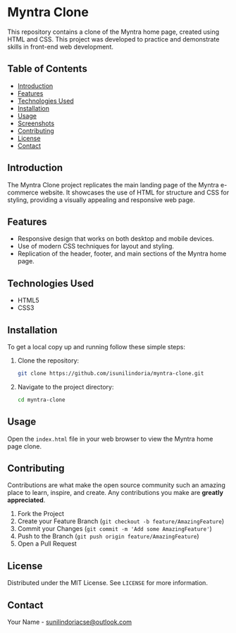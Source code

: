 # Myntra Clone

This repository contains a clone of the Myntra home page, created using HTML and CSS. This project was developed to practice and demonstrate skills in front-end web development.

## Table of Contents

- [Introduction](#introduction)
- [Features](#features)
- [Technologies Used](#technologies-used)
- [Installation](#installation)
- [Usage](#usage)
- [Screenshots](#screenshots)
- [Contributing](#contributing)
- [License](#license)
- [Contact](#contact)

## Introduction

The Myntra Clone project replicates the main landing page of the Myntra e-commerce website. It showcases the use of HTML for structure and CSS for styling, providing a visually appealing and responsive web page.

## Features

- Responsive design that works on both desktop and mobile devices.
- Use of modern CSS techniques for layout and styling.
- Replication of the header, footer, and main sections of the Myntra home page.

## Technologies Used

- HTML5
- CSS3

## Installation

To get a local copy up and running follow these simple steps:

1. Clone the repository:
    ```sh
    git clone https://github.com/isunilindoria/myntra-clone.git
    ```
2. Navigate to the project directory:
    ```sh
    cd myntra-clone
    ```

## Usage

Open the `index.html` file in your web browser to view the Myntra home page clone.


## Contributing

Contributions are what make the open source community such an amazing place to learn, inspire, and create. Any contributions you make are **greatly appreciated**.

1. Fork the Project
2. Create your Feature Branch (`git checkout -b feature/AmazingFeature`)
3. Commit your Changes (`git commit -m 'Add some AmazingFeature'`)
4. Push to the Branch (`git push origin feature/AmazingFeature`)
5. Open a Pull Request

## License

Distributed under the MIT License. See `LICENSE` for more information.

## Contact

Your Name - [sunilindoriacse@outlook.com](mailto:sunilindoriacse@outlook.com)

